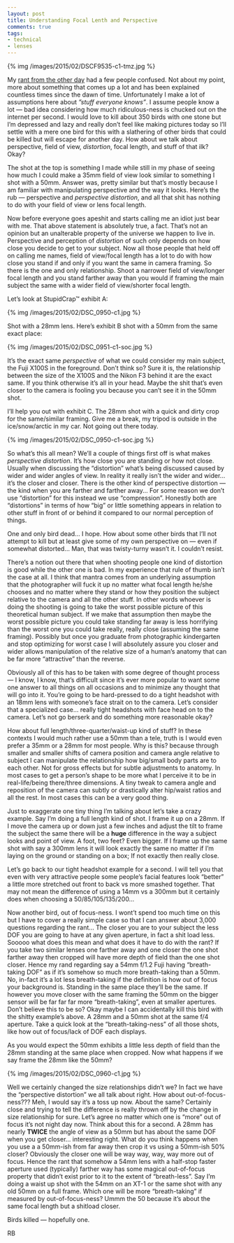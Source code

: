 ```yaml
---
layout: post
title: Understanding Focal Lenth and Perspective 
comments: true
tags:
- technical
- lenses
---
```


{% img /images/2015/02/DSCF9535-c1-tmz.jpg %}

My [rant from the other day](#) had a few people confused. Not about my point, more about something that comes up a lot and has been explained countless times since the dawn of time. Unfortunately I make a lot of assumptions here about *”stuff everyone knows”*. I assume people know a lot — bad idea considering how much ridiculous-ness is chucked out on the internet per second. I would love to kill about 350 birds with one stone but I’m depressed and lazy and really don’t feel like making pictures today so I’ll settle with a mere one bird for this with a slathering of other birds that could be killed but will escape for another day. How about we talk about perspective, field of view, *distortion*, focal length, and stuff of that ilk? Okay?

<!--more-->

The shot at the top is something I made while still in my phase of seeing how much I could make a 35mm field of view look similar to something I shot with a 50mm. Answer was, pretty similar but that’s mostly because I am familiar with manipulating perspective and the way it looks. Here’s the rub — perspective and *perspective distortion*, and all that shit has nothing to do with your field of view or lens focal length.

Now before everyone goes apeshit and starts calling me an idiot just bear with me. That above statement is absolutely true, a fact. That’s not an opinion but an unalterable property of the universe we happen to live in. Perspective and perception of *distortion* of such only depends on how close you decide to get to your subject. Now all those people that held off on calling me names, field of view/focal length has a lot to do with how close you stand if and only if you want the same in camera framing. So there is the one and only relationship. Shoot a narrower field of view/longer focal length and you stand farther away than you would if framing the main subject the same with a wider field of view/shorter focal length.

Let’s look at StupidCrap™ exhibit A:

{% img /images/2015/02/DSC_0950-c1.jpg %}

Shot with a 28mm lens. Here’s exhibit B shot with a 50mm from the same exact place:

{% img /images/2015/02/DSC_0951-c1-soc.jpg %}

It’s the exact same *perspective* of what we could consider my main subject, the Fuji X100S in the foreground. Don’t think so? Sure it is, the relationship between the size of the X100S and the Nikon F3 behind it are the exact same. If you think otherwise it’s all in your head. Maybe the shit that’s even closer to the camera is fooling you because you can’t see it in the 50mm shot. 

I’ll help you out with exhibit C. The 28mm shot with a quick and dirty crop for the same/similar framing. Give me a break, my tripod is outside in the ice/snow/arctic in my car. Not going out there today.

{% img /images/2015/02/DSC_0950-c1-soc.jpg %}

So what’s this all mean? We’ll a couple of things first off is what makes *perspective distortion*. It’s how close you are standing or how not close. Usually when discussing the “distortion” what’s being discussed caused by wider and wider angles of view. In reality it really isn’t the wider and wider… it’s the closer and closer. There is the other kind of perspective distortion — the kind when you are farther and farther away… For some reason we don’t use “distortion” for this instead we use “compression”. Honestly both are “distortions” in terms of how “big” or little something appears in relation to other stuff in front of or behind it compared to our normal perception of things.

One and only bird dead… I hope. How about some other birds that I’ll not attempt to kill but at least give some of my own perspective on — even if somewhat distorted… Man, that was twisty-turny wasn’t it. I couldn’t resist.

There’s a notion out there that when shooting people one kind of distortion is good while the other one is bad. In my experience that rule of thumb isn’t the case at all. I think that mantra comes from an underlying assumption that the photographer will fuck it up no matter what focal length he/she chooses and no matter where they stand or how they position the subject relative to the camera and all the other stuff. In other words whoever is doing the shooting is going to take the worst possible picture of this theoretical human subject. If we make that assumption then maybe the worst possible picture you could take standing far away is less horrifying than the worst one you could take really, really close (assuming the same framing). Possibly but once you graduate from photographic kindergarten and stop optimizing for worst case I will absolutely assure you closer and wider allows manipulation of the relative size of a human’s anatomy that can be far more “attractive” than the reverse.

Obviously all of this has to be taken with some degree of thought process — I know, I know, that’s difficult since it’s ever more popular to want some one answer to all things on all occasions and to minimize any thought that will go into it. You’re going to be hard-pressed to do a tight headshot with an 18mm lens with someone’s face strait on to the camera. Let’s consider that a specialized case… really tight headshots with face head on to the camera. Let’s not go berserk and do something more reasonable okay?

How about full length/three-quarter/waist-up kind of stuff? In these contexts I would much rather use a 50mm than a tele, truth is I would even prefer a 35mm or a 28mm for most people. Why is this? because through smaller and smaller shifts of camera position and camera angle relative to subject I can manipulate the relationship how big/small body parts are to each other. Not for gross effects but for subtle adjustments to anatomy. In most cases to get a person’s shape to be more what I perceive it to be in real-life/being there/three dimensions. A tiny tweak to camera angle and reposition of the camera can subtly or drastically alter hip/waist ratios and all the rest. In most cases this can be a very good thing. 

Just to exaggerate one tiny thing I’m talking about let’s take a crazy example. Say I’m doing a full length kind of shot. I frame it up on a 28mm. If I move the camera up or down just a few inches and adjust the tilt to frame the subject the same there will be a **huge** difference in the way a subject looks and point of view. A foot, two feet? 
Even bigger. If I frame up the same shot with say a 300mm lens it will look exactly the same no matter if I’m laying on the ground or standing on a box; If not exactly then really close.

Let’s go back to our tight headshot example for a second. I will tell you that even with very attractive people some people’s facial features look “better” a little more stretched out front to back vs more smashed together. That may not mean the difference of using a 14mm vs a 300mm but it certainly does when choosing a 50/85/105/135/200…

Now another bird, out of focus-ness. I wont’t spend too much time on this but I have to cover a really simple case so that I can answer about 3,000 questions regarding the rant… The closer you are to your subject the less DOF you are going to have at any given aperture, in fact a shit load less. Sooooo what does this mean and what does it have to do with the rant? If you take two similar lenses one farther away and one closer the one shot farther away then cropped will have more depth of field than the one shot closer. Hence my rand regarding say a 54mm f/1.2 Fuji having “breath-taking DOF” as if it’s somehow so much more breath-taking than a 50mm. No, in-fact it’s a lot less breath-taking if the definition is how out of focus your background is. Standing in the same place they’ll be the same. If however you move closer with the same framing the 50mm on the bigger sensor will be far far far more “breath-taking”, even at smaller apertures. Don’t believe this to be so? Okay maybe I can accidentally kill this bird with the shitty example’s above. A 28mm and a 50mm shot at the same f/4 aperture. Take a quick look at the “breath-taking-ness” of all those shots, like how out of focus/lack of DOF each displays. 

As you would expect the 50mm exhibits a little less depth of field than the 28mm standing at the same place when cropped. Now what happens if we say frame the 28mm like the 50mm?

{% img /images/2015/02/DSC_0960-c1.jpg %}

Well we certainly changed the size relationships didn’t we? In fact we have the “perspective distortion” we all talk about right. How about out-of-focus-ness??? Meh, I would say it’s a toss up now. About the same? Certainly close and trying to tell the difference is really thrown off by the change in size relationship for sure. Let’s agree no matter which one is “more” out of focus it’s not night day now. Think about this for a second. A 28mm has nearly **TWICE** the angle of view as a 50mm but has about the same DOF when you get closer… interesting right. What do you think happens when you use a a 50mm-ish from far away then crop it vs using a 50mm-ish 50% closer? Obviously the closer one will be way way, way, way more out of focus. Hence the rant that somehow a 54mm lens with a half-stop faster aperture used (typically) farther way has some magical out-of-focus property that didn’t exist prior to it to the extent of “breath-less”. Say I’m doing a waist up shot with the 54mm on an XT-1 or the same shot with any old 50mm on a full frame. Which one will be more “breath-taking” if measured by out-of-focus-ness? Ummm the 50 because it’s about the same focal length but a shitload closer.

Birds killed — hopefully one.

RB